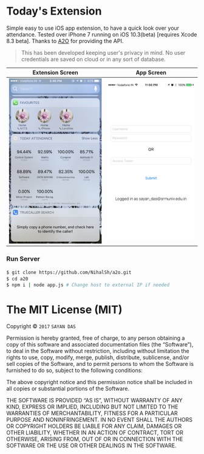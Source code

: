 # Today's Extension

Simple easy to use iOS app extension, to have a quick look over your attendance. Tested over iPhone 7 running on iOS 10.3(beta) [requires Xcode 8.3 beta]. Thanks to [A2O](https://github.com/NihalSh/a2o) for providing the API.

> This has been developed keeping user's privacy in mind. 
> No user credentials are saved on cloud or in any sort of database.

Extension Screen           |  App Screen
:-------------------------:|:-------------------------:
![](https://raw.githubusercontent.com/poke19962008/Today-Attendance/master/Assets/sc1.PNG)  |  ![](https://raw.githubusercontent.com/poke19962008/Today-Attendance/master/Assets/sc2.PNG)

### Run Server

```bash
$ git clone https://github.com/NihalSh/a2o.git
$ cd a20
$ npm i | node app.js # Change host to external IP if needed
```

The MIT License (MIT)
=====================

Copyright © `2017` `SAYAN DAS`

Permission is hereby granted, free of charge, to any person
obtaining a copy of this software and associated documentation
files (the “Software”), to deal in the Software without
restriction, including without limitation the rights to use,
copy, modify, merge, publish, distribute, sublicense, and/or sell
copies of the Software, and to permit persons to whom the
Software is furnished to do so, subject to the following
conditions:

The above copyright notice and this permission notice shall be
included in all copies or substantial portions of the Software.

THE SOFTWARE IS PROVIDED “AS IS”, WITHOUT WARRANTY OF ANY KIND,
EXPRESS OR IMPLIED, INCLUDING BUT NOT LIMITED TO THE WARRANTIES
OF MERCHANTABILITY, FITNESS FOR A PARTICULAR PURPOSE AND
NONINFRINGEMENT. IN NO EVENT SHALL THE AUTHORS OR COPYRIGHT
HOLDERS BE LIABLE FOR ANY CLAIM, DAMAGES OR OTHER LIABILITY,
WHETHER IN AN ACTION OF CONTRACT, TORT OR OTHERWISE, ARISING
FROM, OUT OF OR IN CONNECTION WITH THE SOFTWARE OR THE USE OR
OTHER DEALINGS IN THE SOFTWARE.





